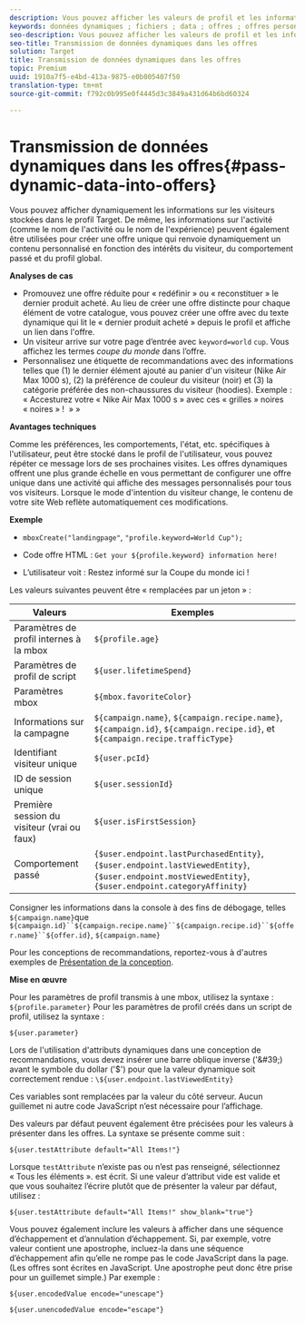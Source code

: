 ```yaml
---
description: Vous pouvez afficher les valeurs de profil et les informations sur l'activité directement dans une offre HTML ou JSON.
keywords: données dynamiques ; fichiers ; data ; offres ; offres personnalisées ; offres personnelles ; remplacer le jeton
seo-description: Vous pouvez afficher les valeurs de profil et les informations sur l'activité directement dans une offre HTML ou JSON.
seo-title: Transmission de données dynamiques dans les offres
solution: Target
title: Transmission de données dynamiques dans les offres
topic: Premium
uuid: 1910a7f5-e4bd-413a-9875-e0b005407f50
translation-type: tm+mt
source-git-commit: f792c0b995e0f4445d3c3849a431d64b6bd60324

---
```



# Transmission de données dynamiques dans les offres{#pass-dynamic-data-into-offers}

Vous pouvez afficher dynamiquement les informations sur les visiteurs stockées dans le profil Target. De même, les informations sur l&#39;activité (comme le nom de l&#39;activité ou le nom de l&#39;expérience) peuvent également être utilisées pour créer une offre unique qui renvoie dynamiquement un contenu personnalisé en fonction des intérêts du visiteur, du comportement passé et du profil global.

**Analyses de cas**

* Promouvez une offre réduite pour « redéfinir » ou « reconstituer » le dernier produit acheté. Au lieu de créer une offre distincte pour chaque élément de votre catalogue, vous pouvez créer une offre avec du texte dynamique qui lit le « dernier produit acheté » depuis le profil et affiche un lien dans l&#39;offre.
* Un visiteur arrive sur votre page d’entrée avec `keyword=world` `cup`. Vous affichez les termes *coupe du monde* dans l’offre.
* Personnalisez une étiquette de recommandations avec des informations telles que (1) le dernier élément ajouté au panier d&#39;un visiteur (Nike Air Max 1000 s), (2) la préférence de couleur du visiteur (noir) et (3) la catégorie préférée des non-chaussures du visiteur (hoodies). Exemple : « Accesturez votre « Nike Air Max 1000 s » avec ces « grilles » noires « noires » !  » »


**Avantages techniques**

Comme les préférences, les comportements, l&#39;état, etc. spécifiques à l&#39;utilisateur, peut être stocké dans le profil de l&#39;utilisateur, vous pouvez répéter ce message lors de ses prochaines visites. Les offres dynamiques offrent une plus grande échelle en vous permettant de configurer une offre unique dans une activité qui affiche des messages personnalisés pour tous vos visiteurs. Lorsque le mode d&#39;intention du visiteur change, le contenu de votre site Web reflète automatiquement ces modifications.

**Exemple**

* `mboxCreate("landingpage"`, `"profile.keyword=World Cup");`

* Code offre HTML : `Get your ${profile.keyword} information here!`
* L’utilisateur voit : Restez informé sur la Coupe du monde ici !

Les valeurs suivantes peuvent être « remplacées par un jeton » :

| Valeurs | Exemples |
|--- |--- |
| Paramètres de profil internes à la mbox | `${profile.age}` |
| Paramètres de profil de script | `${user.lifetimeSpend}` |
| Paramètres mbox | `${mbox.favoriteColor}` |
| Informations sur la campagne | `${campaign.name}`, `${campaign.recipe.name}`, `${campaign.id}`, `${campaign.recipe.id}`, et `${campaign.recipe.trafficType}` |
| Identifiant visiteur unique | `${user.pcId}` |
| ID de session unique | `${user.sessionId}` |
| Première session du visiteur (vrai ou faux) | `${user.isFirstSession}` |
| Comportement passé | `{$user.endpoint.lastPurchasedEntity}`, `{$user.endpoint.lastViewedEntity}`, `{$user.endpoint.mostViewedEntity}`, `{$user.endpoint.categoryAffinity}` |

Consigner les informations dans la console à des fins de débogage, telles `${campaign.name}`que `${campaign.id}``${campaign.recipe.name}``${campaign.recipe.id}``${offer.name}``${offer.id}`, `${campaign.name}`

Pour les conceptions de recommandations, reportez-vous à d&#39;autres exemples de [Présentation de la conception](/help/c-recommendations/c-design-overview/design-overview.md).

**Mise en œuvre**

Pour les paramètres de profil transmis à une mbox, utilisez la syntaxe : `${profile.parameter}` Pour les paramètres de profil créés dans un script de profil, utilisez la syntaxe :

`${user.parameter}`

Lors de l&#39;utilisation d&#39;attributs dynamiques dans une conception de recommandations, vous devez insérer une barre oblique inverse (&#39;\&#39;) avant le symbole du dollar (&#39;$&#39;) pour que la valeur dynamique soit correctement rendue : `\${user.endpoint.lastViewedEntity}`

Ces variables sont remplacées par la valeur du côté serveur. Aucun guillemet ni autre code JavaScript n’est nécessaire pour l’affichage.

Des valeurs par défaut peuvent également être précisées pour les valeurs à présenter dans les offres. La syntaxe se présente comme suit :

`${user.testAttribute default="All Items!"}`

Lorsque `testAttribute` n’existe pas ou n’est pas renseigné, sélectionnez « Tous les éléments ». est écrit. Si une valeur d’attribut vide est valide et que vous souhaitez l’écrire plutôt que de présenter la valeur par défaut, utilisez :

`${user.testAttribute default="All Items!" show_blank="true"}`

Vous pouvez également inclure les valeurs à afficher dans une séquence d’échappement et d’annulation d’échappement. Si, par exemple, votre valeur contient une apostrophe, incluez-la dans une séquence d’échappement afin qu’elle ne rompe pas le code JavaScript dans la page. (Les offres sont écrites en JavaScript. Une apostrophe peut donc être prise pour un guillemet simple.) Par exemple :

`${user.encodedValue encode="unescape"}`

`${user.unencodedValue encode="escape"}`